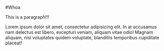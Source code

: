 #Whoa

This is a paragraph!!!

Lorem ipsum dolor sit amet, consectetur adipisicing elit. In at accusamus nam delectus est libero, excepturi veniam, aliquam vitae odio! Magnam aliquam, nisi voluptates quidem voluptate, blanditiis temporibus cupiditate placeat!